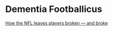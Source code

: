 Dementia Footballicus
=====================

[How the NFL leaves players broken — and broke][players_broken_and_broke]

<!--Links-->
[players_broken_and_broke]: http://nypost.com/2014/12/14/how-the-nfl-leaves-players-broken-and-broke/
